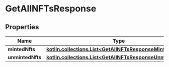 
# GetAllNFTsResponse

## Properties
Name | Type | Description | Notes
------------ | ------------- | ------------- | -------------
**mintedNfts** | [**kotlin.collections.List&lt;GetAllNFTsResponseMintedNfts&gt;**](GetAllNFTsResponseMintedNfts.md) |  |  [optional]
**unmintedNfts** | [**kotlin.collections.List&lt;GetAllNFTsResponseUnmintedNfts&gt;**](GetAllNFTsResponseUnmintedNfts.md) |  |  [optional]



